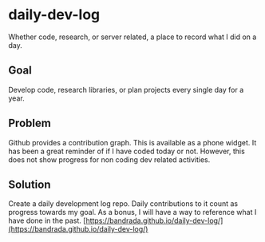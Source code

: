 # daily-dev-log
Whether code, research, or server related, a place to record what I did on a day. 

 ## Goal
 Develop code, research libraries, or plan projects every single day for a year.

 ## Problem
 Github provides a contribution graph. This is available as a phone widget. It has been a great reminder of if I have coded today or not. However, this does not show progress for non coding dev related activities.

 ## Solution
 Create a daily development log repo. Daily contributions to it count as progress towards my goal. As a bonus, I will have a way to reference what I have done in the past.
[https://bandrada.github.io/daily-dev-log/](https://bandrada.github.io/daily-dev-log/)
